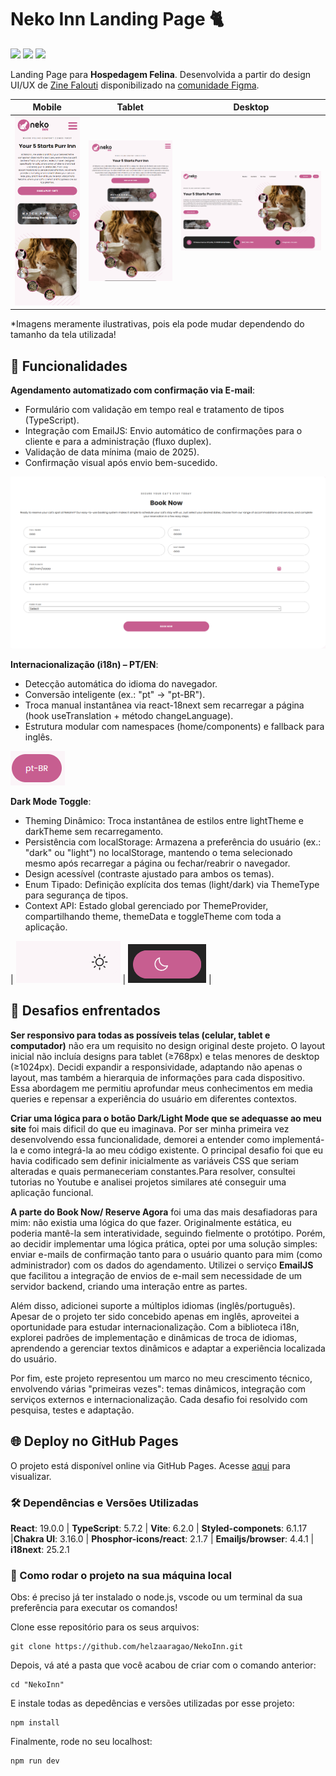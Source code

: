 # Neko Inn Landing Page 🐈

<div>
  <img src="https://img.shields.io/badge/React-20232A?style=for-the-badge&logo=react&logoColor=61DAFB"/>
  <img src="https://img.shields.io/badge/TypeScript-007ACC?style=for-the-badge&logo=typescript&logoColor=white"/>
  <img src="https://img.shields.io/badge/styled--components-DB7093?style=for-the-badge&logo=styled-components&logoColor=white"/>
</div>

Landing Page para **Hospedagem Felina**. Desenvolvida a partir do design UI/UX de <a href="www.figma.com/@zinefalouti?fuid=1136452661324589620">Zine Falouti</a> disponibilizado na <a href="https://www.figma.com/community/file/1363549094164405890/neko-inn-landing-page">comunidade Figma</a>.

| Mobile | Tablet | Desktop | 
|--------|---------|---------|
| <img src="./src/assets/mobile-nekoInn.png" width="300"> | <img src="./src/assets/tablet-nekoInn.png" width="450"> | <img src="./src/assets/desktop-nekoInn.png" width="800"> |

*Imagens meramente ilustrativas, pois ela pode mudar dependendo do tamanho da tela utilizada!

## 🚀 Funcionalidades

**Agendamento automatizado com confirmação via E-mail**: 
- Formulário com validação em tempo real e tratamento de tipos (TypeScript).
- Integração com EmailJS: Envio automático de confirmações para o cliente e para a administração (fluxo duplex).
- Validação de data mínima (maio de 2025).
- Confirmação visual após envio bem-sucedido.

![image](./src/assets/nekoInn%20-%20BookNow.png)

**Internacionalização (i18n) – PT/EN**: 
- Detecção automática do idioma do navegador.
- Conversão inteligente (ex.: "pt" → "pt-BR").
- Troca manual instantânea via react-18next sem recarregar a página (hook useTranslation + método changeLanguage).
- Estrutura modular com namespaces (home/components) e fallback para inglês.

![image](./src/assets/NekoInn%20-%20ptEn.png)

**Dark Mode Toggle**: 
- Theming Dinâmico: Troca instantânea de estilos entre lightTheme e darkTheme sem recarregamento.
- Persistência com localStorage: Armazena a preferência do usuário (ex.: "dark" ou "light") no localStorage, mantendo o tema selecionado mesmo após recarregar a página ou fechar/reabrir o navegador.
- Design acessível (contraste ajustado para ambos os temas).
- Enum Tipado: Definição explícita dos temas (light/dark) via ThemeType para segurança de tipos.
- Context API: Estado global gerenciado por ThemeProvider, compartilhando theme, themeData e toggleTheme com toda a aplicação.

| ![image](./src/assets/NekoInn%20-%20lightmode.png) | ![image](./src/assets/NekoInn%20-%20darkmode.png) |

## 📌 Desafios enfrentados 

**Ser responsivo para todas as possíveis telas (celular, tablet e computador)** não era um requisito no design original deste projeto. O layout inicial não incluía designs para tablet (≥768px) e telas menores de desktop (≥1024px). Decidi expandir a responsividade, adaptando não apenas o layout, mas também a hierarquia de informações para cada dispositivo. Essa abordagem me permitiu aprofundar meus conhecimentos em media queries e repensar a experiência do usuário em diferentes contextos.

**Criar uma lógica para o botão Dark/Light Mode que se adequasse ao meu site** foi mais dificil do que eu imaginava. Por ser minha primeira vez desenvolvendo essa funcionalidade, demorei a entender como implementá-la e como integrá-la ao meu código existente. O principal desafio foi que eu havia codificado sem definir inicialmente as variáveis CSS que seriam alteradas e quais permaneceriam constantes.Para resolver, consultei tutorias no Youtube e analisei projetos similares até conseguir uma aplicação funcional.

**A parte do Book Now/ Reserve Agora** foi uma das mais desafiadoras para mim: não existia uma lógica do que fazer. Originalmente estática, eu poderia mantê-la sem interatividade, seguindo fielmente o protótipo. Porém, ao decidir implementar uma lógica prática, optei por uma solução simples: enviar e-mails de confirmação tanto para o usuário quanto para mim (como administrador) com os dados do agendamento. Utilizei o serviço **EmailJS** que facilitou a integração de envios de e-mail sem necessidade de um servidor backend, criando uma interação entre as partes.

Além disso, adicionei suporte a múltiplos idiomas (inglês/português). Apesar de o projeto ter sido concebido apenas em inglês, aproveitei a oportunidade para estudar internacionalização. Com a biblioteca i18n, explorei padrões de implementação e dinâmicas de troca de idiomas, aprendendo a gerenciar textos dinâmicos e adaptar a experiência localizada do usuário. 

Por fim, este projeto representou um marco no meu crescimento técnico, envolvendo várias "primeiras vezes": temas dinâmicos, integração com serviços externos e internacionalização. Cada desafio foi resolvido com pesquisa, testes e adaptação. 


## 🌐 Deploy no GitHub Pages

O projeto está disponível online via GitHub Pages. Acesse <a href="https://helzaaragao.github.io/NekoInn/">aqui</a> para visualizar.

### 🛠️ Dependências e Versões Utilizadas
**React**: 19.0.0  | **TypeScript**: 5.7.2 | **Vite**: 6.2.0 | **Styled-componets**: 6.1.17 |**Chakra UI**: 3.16.0 | **Phosphor-icons/react**: 2.1.7 | **Emailjs/browser**: 4.4.1 | **i18next**: 25.2.1


### 📂 Como rodar o projeto na sua máquina local

Obs: é preciso já ter instalado o node.js, vscode ou um terminal da sua preferência para executar os comandos!

Clone esse repositório para os seus arquivos:
```
git clone https://github.com/helzaaragao/NekoInn.git
```

Depois, vá até a pasta que você acabou de criar com o comando anterior:

```
cd "NekoInn"
```
E instale todas as depedências e versões utilizadas por esse projeto:

```
npm install
```
Finalmente, rode no seu localhost:
```
npm run dev
```
